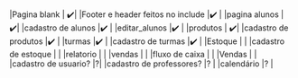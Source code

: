 |Pagina blank                 | ✔️|
|Footer e header feitos no include   |✔️ |
|pagina alunos               | ✔️|
|cadastro de alunos            |✔️ |
|editar_alunos            |✔️ |
|produtos                            | ✔️|
|cadastro de produtos                |✔️ |
|turmas                |✔️ |
|cadastro de turmas                |✔️ |
|Estoque               | |
|cadastro de estoque               | |
|relatorio               | |
|vendas                | |
|fluxo de caixa             | |
|Vendas                | |
|cadastro de usuario?               |?|
|cadastro de professores?                |? |
|calendário                |? |
